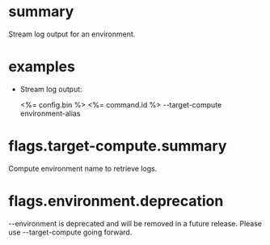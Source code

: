 # summary

Stream log output for an environment.

# examples

- Stream log output:

  <%= config.bin %> <%= command.id %> --target-compute environment-alias

# flags.target-compute.summary

Compute environment name to retrieve logs.

# flags.environment.deprecation

--environment is deprecated and will be removed in a future release. Please use --target-compute going forward.
